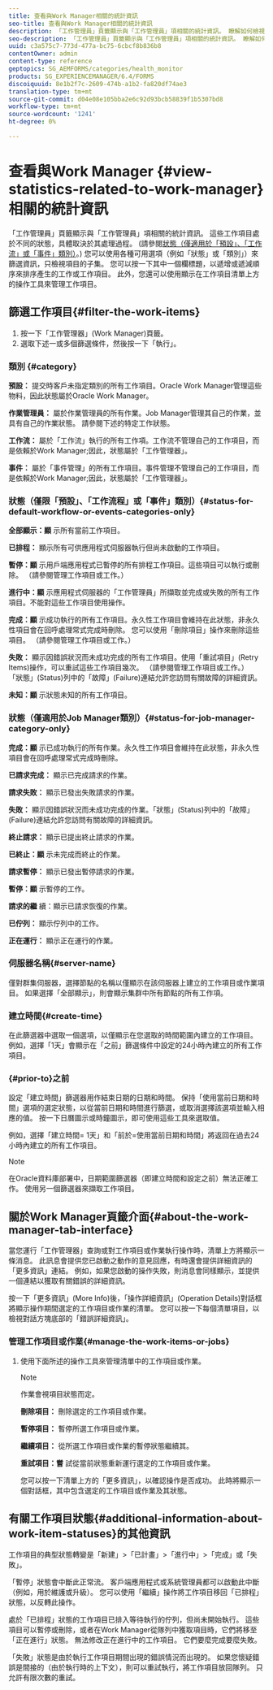```yaml
---
title: 查看與Work Manager相關的統計資訊
seo-title: 查看與Work Manager相關的統計資訊
description: 「工作管理員」頁籤顯示與「工作管理員」項相關的統計資訊。 瞭解如何檢視和篩選工作項目。
seo-description: 「工作管理員」頁籤顯示與「工作管理員」項相關的統計資訊。 瞭解如何檢視和篩選工作項目。
uuid: c3a575c7-773d-477a-bc75-6cbcf8b836b8
contentOwner: admin
content-type: reference
geptopics: SG_AEMFORMS/categories/health_monitor
products: SG_EXPERIENCEMANAGER/6.4/FORMS
discoiquuid: 8e1b2f7c-2609-474b-a1b2-fa820df74ae3
translation-type: tm+mt
source-git-commit: d04e08e105bba2e6c92d93bcb58839f1b5307bd8
workflow-type: tm+mt
source-wordcount: '1241'
ht-degree: 0%

---
```



# 查看與Work Manager {#view-statistics-related-to-work-manager}相關的統計資訊

「工作管理員」頁籤顯示與「工作管理員」項相關的統計資訊。 這些工作項目處於不同的狀態，具體取決於其處理過程。 (請參閱[狀態（僅適用於「預設」、「工作流」或「事件」類別）](view-statistics-related-manager.md#status-for-default-workflow-or-events-categories-only)。) 您可以使用各種可用選項（例如「狀態」或「類別」）來篩選資訊，只檢視項目的子集。 您可以按一下其中一個欄標題，以遞增或遞減順序來排序產生的工作或工作項目。 此外，您還可以使用顯示在工作項目清單上方的操作工具來管理工作項目。

## 篩選工作項目{#filter-the-work-items}

1. 按一下「工作管理器」(Work Manager)頁籤。
1. 選取下述一或多個篩選條件，然後按一下「執行」。

### 類別 {#category}

**預設：** 提交時客戶未指定類別的所有工作項目。Oracle Work Manager管理這些物料，因此狀態屬於Oracle Work Manager。

**作業管理員：** 屬於作業管理員的所有作業。Job Manager管理其自己的作業，並具有自己的作業狀態。 請參閱下述的特定工作狀態。

**工作流：** 屬於「工作流」執行的所有工作項。工作流不管理自己的工作項目，而是依賴於Work Manager;因此，狀態屬於「工作管理器」。

**事件：** 屬於「事件管理」的所有工作項目。事件管理不管理自己的工作項目，而是依賴於Work Manager;因此，狀態屬於「工作管理器」。

### 狀態（僅限「預設」、「工作流程」或「事件」類別）{#status-for-default-workflow-or-events-categories-only}

**全部顯示：顯** 示所有當前工作項目。

**已排程：** 顯示所有可供應用程式伺服器執行但尚未啟動的工作項目。

**暫停：顯** 示用戶端應用程式已暫停的所有排程工作項目。這些項目可以執行或刪除。 （請參閱管理工作項目或工作。）

**進行中：顯** 示應用程式伺服器的「工作管理員」所擷取並完成或失敗的所有工作項目。不能對這些工作項目使用操作。

**完成：顯** 示成功執行的所有工作項目。永久性工作項目會維持在此狀態，非永久性項目會在回呼處理常式完成時刪除。 您可以使用「刪除項目」操作來刪除這些項目。 （請參閱管理工作項目或工作。）

**失敗：** 顯示因錯誤狀況而未成功完成的所有工作項目。使用「重試項目」(Retry Items)操作，可以重試這些工作項目幾次。 （請參閱管理工作項目或工作。） 「狀態」(Status)列中的「故障」(Failure)連結允許您訪問有關故障的詳細資訊。

**未知：顯** 示狀態未知的所有工作項目。

### 狀態（僅適用於Job Manager類別）{#status-for-job-manager-category-only}

**完成：顯** 示已成功執行的所有作業。永久性工作項目會維持在此狀態，非永久性項目會在回呼處理常式完成時刪除。

**已請求完成：** 顯示已完成請求的作業。

**請求失敗：** 顯示已發出失敗請求的作業。

**失敗：** 顯示因錯誤狀況而未成功完成的作業。「狀態」(Status)列中的「故障」(Failure)連結允許您訪問有關故障的詳細資訊。

**終止請求：** 顯示已提出終止請求的作業。

**已終止：顯** 示未完成而終止的作業。

**請求暫停：** 顯示已發出暫停請求的作業。

**暫停：顯** 示暫停的工作。

**請求的繼** 續：顯示已請求恢復的作業。

**已佇列：** 顯示佇列中的工作。

**正在運行：** 顯示正在運行的作業。

### 伺服器名稱{#server-name}

僅對群集伺服器，選擇節點的名稱以僅顯示在該伺服器上建立的工作項目或作業項目。 如果選擇「全部顯示」，則會顯示集群中所有節點的所有工作項。

### 建立時間{#create-time}

在此篩選器中選取一個選項，以僅顯示在您選取的時間範圍內建立的工作項目。 例如，選擇「1天」會顯示在「之前」篩選條件中設定的24小時內建立的所有工作項目。

### {#prior-to}之前

設定「建立時間」篩選器用作結束日期的日期和時間。 保持「使用當前日期和時間」選項的選定狀態，以從當前日期和時間進行篩選，或取消選擇該選項並輸入相應的值。 按一下日曆圖示或時鐘圖示，即可使用這些工具來選取值。

例如，選擇「建立時間= 1天」和「前於=使用當前日期和時間」將返回在過去24小時內建立的所有工作項目。

>[!NOTE]
>
>在Oracle資料庫部署中，日期範圍篩選器（即建立時間和設定之前）無法正確工作。 使用另一個篩選器來擷取工作項目。

## 關於Work Manager頁籤介面{#about-the-work-manager-tab-interface}

當您運行「工作管理器」查詢或對工作項目或作業執行操作時，清單上方將顯示一條消息。 此訊息會提供您已啟動之動作的意見回應，有時還會提供詳細資訊的「更多資訊」連結。 例如，如果您啟動的操作失敗，則消息會同樣顯示，並提供一個連結以獲取有關錯誤的詳細資訊。

按一下「更多資訊」(More Info)後，「操作詳細資訊」(Operation Details)對話框將顯示操作期間選定的工作項目或作業的清單。 您可以按一下每個清單項目，以檢視對話方塊底部的「錯誤詳細資訊」。

### 管理工作項目或作業{#manage-the-work-items-or-jobs}

1. 使用下面所述的操作工具來管理清單中的工作項目或作業。

   >[!NOTE]
   >
   >作業會視項目狀態而定。

   **刪除項目：** 刪除選定的工作項目或作業。

   **暫停項目：** 暫停所選工作項目或作業。

   **繼續項目：** 從所選工作項目或作業的暫停狀態繼續其。

   **重試項目：嘗** 試從當前狀態重新運行選定的工作項目或作業。

   您可以按一下清單上方的「更多資訊」，以確認操作是否成功。 此時將顯示一個對話框，其中包含選定的工作項目或作業及其狀態。

## 有關工作項目狀態{#additional-information-about-work-item-statuses}的其他資訊

工作項目的典型狀態轉變是「新建」>「已計畫」>「進行中」>「完成」或「失敗」。

「暫停」狀態會中斷此正常流。 客戶端應用程式或系統管理員都可以啟動此中斷（例如，用於維護或升級）。 您可以使用「繼續」操作將工作項目移回「已排程」狀態，以反轉此操作。

處於「已排程」狀態的工作項目已排入等待執行的佇列，但尚未開始執行。 這些項目可以暫停或刪除，或者在Work Manager從隊列中獲取項目時，它們將移至「正在進行」狀態。 無法修改正在進行中的工作項目。 它們要麼完成要麼失敗。

「失敗」狀態是由於執行工作項目期間出現的錯誤情況而出現的。 如果您懷疑錯誤是間接的（由於執行時的上下文），則可以重試執行，將工作項目放回隊列。 只允許有限次數的重試。
